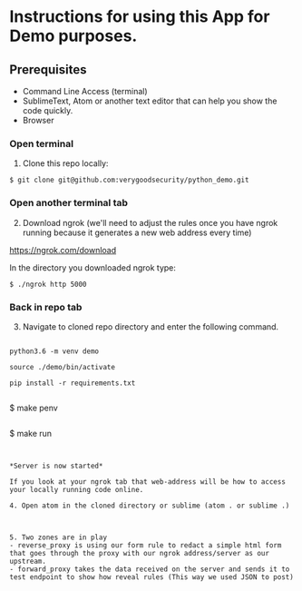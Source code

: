 # Instructions for using this App for Demo purposes.

## Prerequisites
- Command Line Access (terminal)
- SublimeText, Atom or another text editor that can help you show the code quickly.
- Browser


### Open terminal

1. Clone this repo locally:

```
$ git clone git@github.com:verygoodsecurity/python_demo.git

```

### Open another terminal tab
2. Download ngrok (we'll need to adjust the rules once you have ngrok running because it generates a new web address every time)

https://ngrok.com/download

In the directory you downloaded ngrok type:

```
$ ./ngrok http 5000

```

### Back in repo tab

3. Navigate to cloned repo directory and enter the following command.

```

python3.6 -m venv demo

source ./demo/bin/activate

pip install -r requirements.txt


```
$ make penv

```

```
$ make run
```


*Server is now started*

If you look at your ngrok tab that web-address will be how to access your locally running code online.

4. Open atom in the cloned directory or sublime (atom . or sublime .)



5. Two zones are in play
- reverse_proxy is using our form rule to redact a simple html form that goes through the proxy with our ngrok address/server as our upstream.
- forward_proxy takes the data received on the server and sends it to test endpoint to show how reveal rules (This way we used JSON to post)
